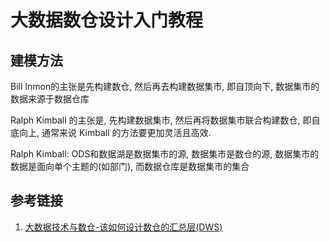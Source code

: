 # 大数据数仓设计入门教程

## 建模方法

Bill Inmon的主张是先构建数仓, 然后再去构建数据集市, 即自顶向下, 数据集市的数据来源于数据仓库

Ralph Kimball 的主张是, 先构建数据集市, 然后再将数据集市联合构建数仓, 即自底向上, 通常来说 Kimball 的方法要更加灵活且高效.

Ralph Kimball: ODS和数据湖是数据集市的源, 数据集市是数仓的源, 数据集市的数据是面向单个主题的(如部门), 而数据仓库是数据集市的集合


## 参考链接
1. [大数据技术与数仓-该如何设计数仓的汇总层(DWS)](https://mp.weixin.qq.com/s?__biz=MzU2ODQ3NjYyMA==&mid=2247486511&idx=1&sn=5a959ce84ea93d41e51efc7b61e855f3)